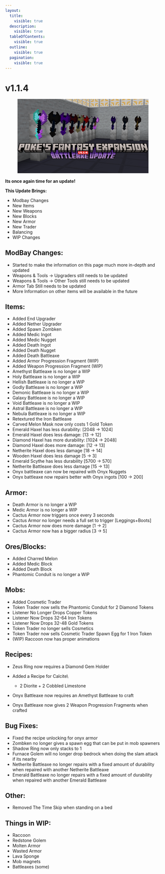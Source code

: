 ```yaml
---
layout:
  title:
    visible: true
  description:
    visible: true
  tableOfContents:
    visible: true
  outline:
    visible: true
  pagination:
    visible: true
---
```


# v1.1.4

<figure><img src="../../.gitbook/assets/image (1).png" alt=""><figcaption></figcaption></figure>

**Its once again time for an update!**

**This Update Brings:**

* Modbay Changes
* New Items
* New Weapons
* New Blocks
* New Armor
* New Trader
* Balancing
* WIP Changes

## ModBay Changes:

* Started to make the information on this page much more in-depth and updated
* Weapons & Tools -> Upgraders still needs to be updated
* Weapons & Tools -> Other Tools still needs to be updated
* Armor Tab Still needs to be updated
* More Information on other items will be available in the future



## Items:

* Added End Upgrader
* Added Nether Upgrader
* Added Spawn Zombken
* Added Medic Ingot
* Added Medic Nugget
* Added Death Ingot
* Added Death Nugget
* Added Death Battleaxe
* Added Armor Progression Fragment (WIP)
* Added Weapon Progression Fragment (WIP)
* Amethyst Battleaxe is no longer a WIP
* Holy Battleaxe is no longer a WIP
* Hellish Battleaxe is no longer a WIP
* Godly Battleaxe is no longer a WIP
* Demonic Battleaxe is no longer a WIP
* Galaxy Battleaxe is no longer a WIP
* Void Battleaxe is no longer a WIP
* Astral Battleaxe is no longer a WIP
* Nebula Battleaxe is no longer a WIP
* Retextured the Iron Battleaxe
* Carved Melon Mask now only costs 1 Gold Token
* Emerald Haxel has less durability: \[2048 -> 1024]
* Emerald Haxel does less damage: \[13 -> 12]
* Diamond Haxel has more durability: \[1024 -> 2048]
* Diamond Haxel does more damage: \[12 -> 13]
* Netherite Haxel does less damage \[18 -> 14]
* Wooden Haxel does less damage \[5 -> 3]
* Emerald Scythe has less durability \[5700 -> 570]
* Netherite Battleaxe does less damage \[15 -> 13]
* Onyx battleaxe can now be repaired with Onyx Nuggets
* Onyx battleaxe now repairs better with Onyx ingots \[100 -> 200]

## Armor:

* Death Armor is no longer a WIP
* Medic Armor is no longer a WIP
* Cactus Armor now triggers once every 3 seconds
* Cactus Armor no longer needs a full set to trigger \[Leggings+Boots]
* Cactus Armor now does more damage \[1 -> 2]
* Cactus Armor now has a bigger radius \[3 -> 5]

## Ores/Blocks:

* Added Charred Melon
* Added Medic Block
* Added Death Block
* Phantomic Conduit is no longer a WIP

## Mobs:

* Added Cosmetic Trader
* Token Trader now sells the Phantomic Conduit for 2 Diamond Tokens
* Listener No Longer Drops Copper Tokens
* Listener Now Drops 32-64 Iron Tokens
* Listener Now Drops 32-48 Gold Tokens
* Token Trader no longer sells Cosmetics
* Token Trader now sells Cosmetic Trader Spawn Egg for 1 Iron Token
* (WIP) Raccoon now has proper animations

## Recipes:

* Zeus Ring now requires a Diamond Gem Holder
* Added a Recipe for Calcite\

  * 2 Diorite + 2 Cobbled Limestone
* Onyx Battleaxe now requires an Amethyst Battleaxe to craft
* Onyx Battleaxe now gives 2 Weapon Progression Fragments when crafted

## Bug Fixes:

* Fixed the recipe unlocking for onyx armor
* Zombken no longer gives a spawn egg that can be put in mob spawners
* Shadow Ring now only stacks to 1
* Furnace Golem will no longer drop bedrock when doing the slam attack if its nearby
* Netherite Battleaxe no longer repairs with a fixed amount of durability when repaired with another Netherite Battleaxe
* Emerald Battleaxe no longer repairs with a fixed amount of durability when repaired with another Emerald Battleaxe

## Other:

* Removed The Time Skip when standing on a bed

## Things in WIP:

* Raccoon
* Redstone Golem
* Molten Armor
* Wasted Armor
* Lava Sponge
* Mob magnets
* Battleaxes (some)
